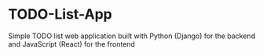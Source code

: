 # TODO-List-App
Simple TODO list web application built with Python (Django) for the backend and JavaScript (React) for the frontend
